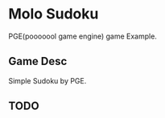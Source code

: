Molo Sudoku
================================

PGE(pooooool game engine) game Example.


Game Desc
--------------------------------
Simple Sudoku by PGE.

TODO
--------------------------------

